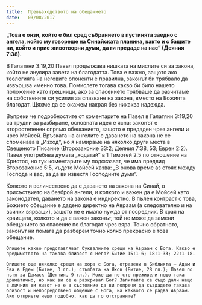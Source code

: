 ```yaml
---
title:  Превъзходството на обещанието
date:   03/08/2017
---
```


**„Това е онзи, който е бил сред събранието в пустинята заедно с ангела, който му говореше на Синайската планина, както и с бащите ни, който и прие животворни думи, да ги предаде на нас“ (Деяния 7:38).**

В Галатяни 3:19,20 Павел продължава нишката на мислите си за закона, който не анулира завета на благодатта. Това е важно, защото ако теологията на неговите опоненти е правилна, законът би трябвало да извършва именно това. Помислете тогава какво би било нашето положение като грешници, ако за спасението трябваше да разчитаме на собствените си усилия за спазване на закона, вместо на Божията благодат. Щяхме да се окажем накрая без никаква надежда.

Въпреки че подробностите от коментарите на Павел в Галатяни 3:19,20 са трудни за разбиране, основната идея е ясна: законът е второстепенен спрямо обещанието, защото е предаден чрез ангели и чрез Мойсей. Връзката на ангелите с даването на закона не се споменава в „Изход“, но я намираме на няколко други места в Свещеното Писание (Второзаконие 33:2; Деяния 7:38, 53; Евреи 2:2). Павел употребява думата „ходатай“ в 1 Тимотей 2:5 по отношение на Христос, но тук коментарите му подсказват, че има предвид Второзаконие 5:5, където Мойсей казва: „В онова време аз стоях между Господа и вас, за да ви известя Господните думи“.

Колкото и величествено да е даването на закона на Синай, в присъствието на безброй ангели, и колкото и важен да е Мойсей като законодател, даването на закона е индиректно. В пълен контраст с това, Божието обещание е дадено директно на Авраам (а следователно и на всички вярващи), защото не е имало нужда от посредник. В края на краищата, колкото и да е важен законът, той не може да замени обещанието за спасение по благодат чрез вяра. Точно обратното, законът ни помага да разберем точно колко прекрасно е това обещание.

`Опишете какво представляват буквалните срещи на Авраам с Бога. Какво е предимството на такава близост с Него? Битие 15:1-6; 18:1-33; 22:1-18.`

`Опишете още няколко срещи на хора с Бога, отразени в Библията – Адам и Ева в Едем (Битие, 3 гл.); стълбата на Яков (Битие, 28 гл.); Павел по пътя за Дамаск (Деяния, 9 гл.). Може да не сте преживели нещо така драматично, но как ви се е разкривал Бог? Запитайте се също дали нещо в личния ви живот не е в състояние да ви попречи да създадете такава близост и непосредствено общение с Бога, на каквото се радва Авраам. Ако откриете нещо подобно, как да го отстраните?`
